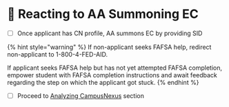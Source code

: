 # 👀 Reacting to AA Summoning EC

* [ ] Once applicant has CN profile, AA summons EC by providing SID

{% hint style="warning" %}
If non-applicant seeks FAFSA help, redirect non-applicant to 1-800-4-FED-AID.



If applicant seeks FAFSA help but has not yet attempted FAFSA completion, empower student with FAFSA completion instructions and await feedback regarding the step on which the applicant got stuck.
{% endhint %}

* [ ] Proceed to [Analyzing CampusNexus](analyzing-campusnexus/) section
